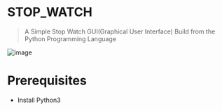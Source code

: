 # STOP_WATCH
> A Simple Stop Watch GUI(Graphical User Interface) Build from the Python Programming Language

![image](https://user-images.githubusercontent.com/91420481/166411096-9d98d46d-5e0b-4614-8a9a-22eb0790560a.png)

# Prerequisites
- Install Python3
